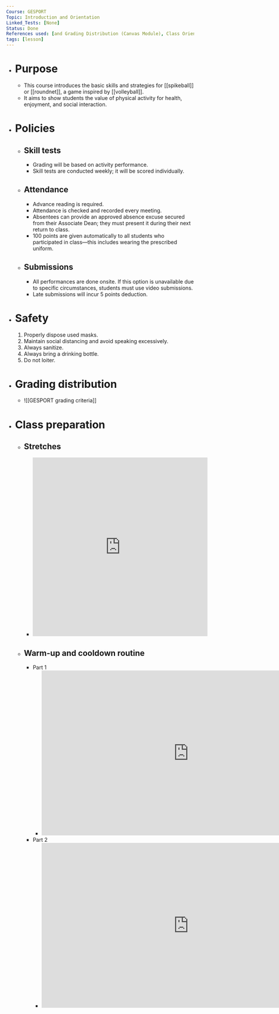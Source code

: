 ```yaml
---
Course: GESPORT
Topic: Introduction and Orientation
Linked_Tests: [None]
Status: Done
References used: [and Grading Distribution (Canvas Module), Class Orientation on Policy, Requirements, Some Popular Stretches to Prevent Injuries (Canvas Module), Warm-Up & Conditioning/Cooldown Routine (Canvas Module)]
tags: [lesson]
---
```


- # Purpose
	- This course introduces the basic skills and strategies for [[spikeball]] or [[roundnet]], a game inspired by [[volleyball]].
	- It aims to show students the value of physical activity for health, enjoyment, and social interaction.
- # Policies
	- ## Skill tests
		- Grading will be based on activity performance.
		- Skill tests are conducted weekly; it will be scored individually.
	- ## Attendance
		- Advance reading is required.
		- Attendance is checked and recorded every meeting.
		- Absentees can provide an approved absence excuse secured from their Associate Dean; they must present it during their next return to class.
		- 100 points are given automatically to all students who participated in class—this includes wearing the prescribed uniform.
	- ## Submissions
		- All performances are done onsite. If this option is unavailable due to specific circumstances, students must use video submissions.
		- Late submissions will incur 5 points deduction.
- # Safety
	1. Properly dispose used masks.
	2. Maintain social distancing and avoid speaking excessively.
	3. Always sanitize.
	4. Always bring a drinking bottle.
	5. Do not loiter.
- # Grading distribution
	- ![[GESPORT grading criteria]]
- # Class preparation
	- ## Stretches
		- <iframe width="469" height="480" src="https://www.youtube.com/embed/fFzh_0TUEoE" title="SOME POPULAR STRETCHES TO PREVENT INJURIES | SIR RAFA" frameborder="0" allow="accelerometer; autoplay; clipboard-write; encrypted-media; gyroscope; picture-in-picture; web-share" referrerpolicy="strict-origin-when-cross-origin" allowfullscreen></iframe>
	- ## Warm-up and cooldown routine
		- Part 1
			- <iframe width="787" height="443" src="https://www.youtube.com/embed/MauntHipZ9c" title="PART 1-WARM-UP CONDITIONING EXERCISES COOLDOWN | SIR RAFA" frameborder="0" allow="accelerometer; autoplay; clipboard-write; encrypted-media; gyroscope; picture-in-picture; web-share" referrerpolicy="strict-origin-when-cross-origin" allowfullscreen></iframe>
		- Part 2
			- <iframe width="787" height="443" src="https://www.youtube.com/embed/Zzq_UQWX5I0" title="PART 2-WARM-UP CONDITIONING EXERCISES COOLDOWN | SIR RAFA" frameborder="0" allow="accelerometer; autoplay; clipboard-write; encrypted-media; gyroscope; picture-in-picture; web-share" referrerpolicy="strict-origin-when-cross-origin" allowfullscreen></iframe>
